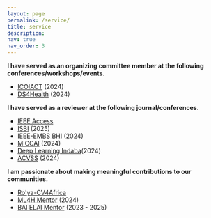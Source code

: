 ```yaml
---
layout: page
permalink: /service/
title: service
description: 
nav: true
nav_order: 3
---
```


**I have served as an organizing committee member at the following conferences/workshops/events.**

- [ICOIACT](https://icoiact.org/) (2024)
- [DS4Health](https://ro-ya-cv4africa.github.io/homepage/event_workshop.html) (2024)

**I have served as a reviewer at the following journal/conferences.**
- [IEEE Access](https://ieeeaccess.ieee.org/)
- [ISBI](https://biomedicalimaging.org/2025/) (2025)
- [IEEE-EMBS BHI](https://bhi.embs.org/2024/) (2024)
- [MICCAI](https://miccai.org/) (2024)
- [Deep Learning Indaba](https://deeplearningindaba.com)(2024)
- [ACVSS](https://www.acvss.ai/) (2024)


**I am passionate about making meaningful contributions to our communities.**
- [Ro'ya-CV4Africa](https://ro-ya-cv4africa.github.io/homepage/)
- [ML4H Mentor](https://ahli.cc/ml4h) (2024)
- [BAI ELAI Mentor](https://www.blackinai.org) (2023 - 2025)
